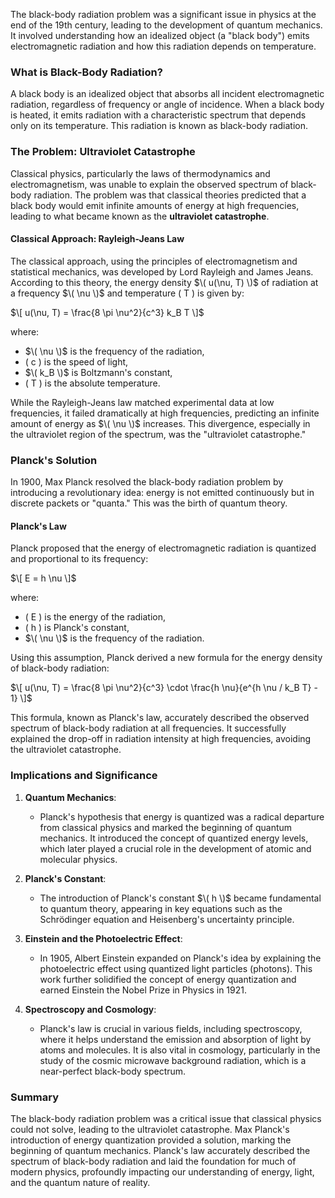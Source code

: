 The black-body radiation problem was a significant issue in physics at the end of the 19th century, leading to the development of quantum mechanics. It involved understanding how an idealized object (a "black body") emits electromagnetic radiation and how this radiation depends on temperature.

### What is Black-Body Radiation?

A black body is an idealized object that absorbs all incident electromagnetic radiation, regardless of frequency or angle of incidence. When a black body is heated, it emits radiation with a characteristic spectrum that depends only on its temperature. This radiation is known as black-body radiation.

### The Problem: Ultraviolet Catastrophe

Classical physics, particularly the laws of thermodynamics and electromagnetism, was unable to explain the observed spectrum of black-body radiation. The problem was that classical theories predicted that a black body would emit infinite amounts of energy at high frequencies, leading to what became known as the **ultraviolet catastrophe**.

#### Classical Approach: Rayleigh-Jeans Law

The classical approach, using the principles of electromagnetism and statistical mechanics, was developed by Lord Rayleigh and James Jeans. According to this theory, the energy density $\( u(\nu, T) \)$ of radiation at a frequency $\( \nu \)$ and temperature \( T \) is given by:

$\[
u(\nu, T) = \frac{8 \pi \nu^2}{c^3} k_B T
\]$

where:
- $\( \nu \)$ is the frequency of the radiation,
- \( c \) is the speed of light,
- $\( k_B \)$ is Boltzmann's constant,
- \( T \) is the absolute temperature.

While the Rayleigh-Jeans law matched experimental data at low frequencies, it failed dramatically at high frequencies, predicting an infinite amount of energy as $\( \nu \)$ increases. This divergence, especially in the ultraviolet region of the spectrum, was the "ultraviolet catastrophe."

### Planck's Solution

In 1900, Max Planck resolved the black-body radiation problem by introducing a revolutionary idea: energy is not emitted continuously but in discrete packets or "quanta." This was the birth of quantum theory.

#### Planck's Law

Planck proposed that the energy of electromagnetic radiation is quantized and proportional to its frequency:

$\[
E = h \nu
\]$

where:
- \( E \) is the energy of the radiation,
- \( h \) is Planck's constant,
- $\( \nu \)$ is the frequency of the radiation.

Using this assumption, Planck derived a new formula for the energy density of black-body radiation:

$\[
u(\nu, T) = \frac{8 \pi \nu^2}{c^3} \cdot \frac{h \nu}{e^{h \nu / k_B T} - 1}
\]$

This formula, known as Planck's law, accurately described the observed spectrum of black-body radiation at all frequencies. It successfully explained the drop-off in radiation intensity at high frequencies, avoiding the ultraviolet catastrophe.

### Implications and Significance

1. **Quantum Mechanics**:
   - Planck's hypothesis that energy is quantized was a radical departure from classical physics and marked the beginning of quantum mechanics. It introduced the concept of quantized energy levels, which later played a crucial role in the development of atomic and molecular physics.

2. **Planck's Constant**:
   - The introduction of Planck's constant $\( h \)$ became fundamental to quantum theory, appearing in key equations such as the Schrödinger equation and Heisenberg's uncertainty principle.

3. **Einstein and the Photoelectric Effect**:
   - In 1905, Albert Einstein expanded on Planck's idea by explaining the photoelectric effect using quantized light particles (photons). This work further solidified the concept of energy quantization and earned Einstein the Nobel Prize in Physics in 1921.

4. **Spectroscopy and Cosmology**:
   - Planck's law is crucial in various fields, including spectroscopy, where it helps understand the emission and absorption of light by atoms and molecules. It is also vital in cosmology, particularly in the study of the cosmic microwave background radiation, which is a near-perfect black-body spectrum.

### Summary

The black-body radiation problem was a critical issue that classical physics could not solve, leading to the ultraviolet catastrophe. Max Planck's introduction of energy quantization provided a solution, marking the beginning of quantum mechanics. Planck's law accurately described the spectrum of black-body radiation and laid the foundation for much of modern physics, profoundly impacting our understanding of energy, light, and the quantum nature of reality.
